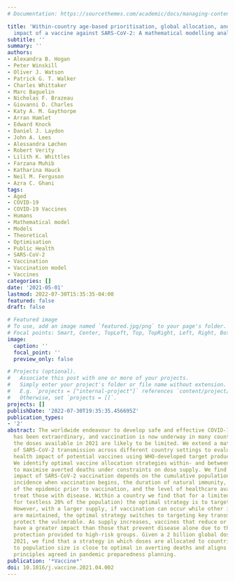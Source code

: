 ```yaml
---
# Documentation: https://sourcethemes.com/academic/docs/managing-content/

title: 'Within-country age-based prioritisation, global allocation, and public health
  impact of a vaccine against SARS-CoV-2: A mathematical modelling analysis'
subtitle: ''
summary: ''
authors:
- Alexandra B. Hogan
- Peter Winskill
- Oliver J. Watson
- Patrick G. T. Walker
- Charles Whittaker
- Marc Baguelin
- Nicholas F. Brazeau
- Giovanni D. Charles
- Katy A. M. Gaythorpe
- Arran Hamlet
- Edward Knock
- Daniel J. Laydon
- John A. Lees
- Alessandra Løchen
- Robert Verity
- Lilith K. Whittles
- Farzana Muhib
- Katharina Hauck
- Neil M. Ferguson
- Azra C. Ghani
tags:
- Aged
- COVID-19
- COVID-19 Vaccines
- Humans
- Mathematical model
- Models
- Theoretical
- Optimisation
- Public Health
- SARS-CoV-2
- Vaccination
- Vaccination model
- Vaccines
categories: []
date: '2021-05-01'
lastmod: 2022-07-30T15:35:35-04:00
featured: false
draft: false

# Featured image
# To use, add an image named `featured.jpg/png` to your page's folder.
# Focal points: Smart, Center, TopLeft, Top, TopRight, Left, Right, BottomLeft, Bottom, BottomRight.
image:
  caption: ''
  focal_point: ''
  preview_only: false

# Projects (optional).
#   Associate this post with one or more of your projects.
#   Simply enter your project's folder or file name without extension.
#   E.g. `projects = ["internal-project"]` references `content/project/deep-learning/index.md`.
#   Otherwise, set `projects = []`.
projects: []
publishDate: '2022-07-30T19:35:35.456695Z'
publication_types:
- '2'
abstract: The worldwide endeavour to develop safe and effective COVID-19 vaccines
  has been extraordinary, and vaccination is now underway in many countries. However,
  the doses available in 2021 are likely to be limited. We extend a mathematical model
  of SARS-CoV-2 transmission across different country settings to evaluate the public
  health impact of potential vaccines using WHO-developed target product profiles.
  We identify optimal vaccine allocation strategies within- and between-countries
  to maximise averted deaths under constraints on dose supply. We find that the health
  impact of SARS-CoV-2 vaccination depends on the cumulative population-level infection
  incidence when vaccination begins, the duration of natural immunity, the trajectory
  of the epidemic prior to vaccination, and the level of healthcare available to effectively
  treat those with disease. Within a country we find that for a limited supply (doses
  for textless 20% of the population) the optimal strategy is to target the elderly.
  However, with a larger supply, if vaccination can occur while other interventions
  are maintained, the optimal strategy switches to targeting key transmitters to indirectly
  protect the vulnerable. As supply increases, vaccines that reduce or block infection
  have a greater impact than those that prevent disease alone due to the indirect
  protection provided to high-risk groups. Given a 2 billion global dose supply in
  2021, we find that a strategy in which doses are allocated to countries proportional
  to population size is close to optimal in averting deaths and aligns with the ethical
  principles agreed in pandemic preparedness planning.
publication: '*Vaccine*'
doi: 10.1016/j.vaccine.2021.04.002
---
```

